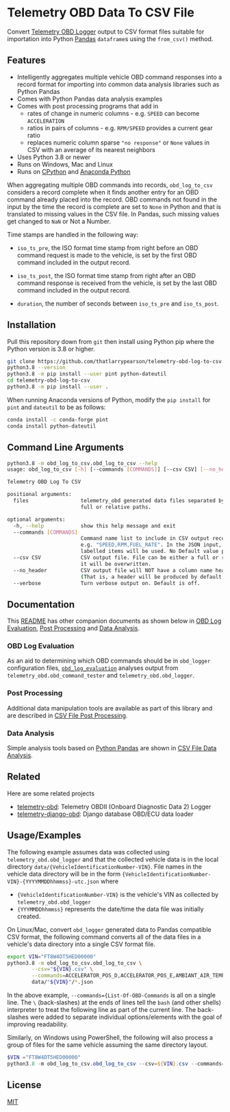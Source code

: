 # Telemetry OBD Data To CSV File

Convert [Telemetry OBD Logger](https://github.com/thatlarrypearson/telemetry-obd) output to CSV format files suitable for importation into Python [Pandas](https://pandas.pydata.org/)  ```dataframe```s using the ```from_csv()``` method.

## Features

- Intelligently aggregates multiple vehicle OBD command responses into a record format for importing into common data analysis libraries such as Python Pandas
- Comes with Python Pandas data analysis examples
- Comes with post processing programs that add in
  - rates of change in numeric columns - e.g. ```SPEED``` can become ```ACCELERATION```
  - ratios in pairs of columns - e.g. ```RPM/SPEED``` provides a current gear ratio
  - replaces numeric column sparse ```"no response"```  or ```None``` values in CSV with an average of its nearest neighbors
- Uses Python 3.8 or newer
- Runs on Windows, Mac and Linux
- Runs on [CPython](https://en.wikipedia.org/wiki/CPython) and [Anaconda Python](https://www.anaconda.com/)

When aggregating multiple OBD commands into records, ```obd_log_to_csv``` considers a record complete when it finds another entry for an OBD command already placed into the record.  OBD commands not found in the input by the time the record is complete are set to ```None``` in Python and that is translated to missing values in the CSV file.  In Pandas, such missing values get changed to ```NaN``` or Not a Number.

Time stamps are handled in the following way:

- ```iso_ts_pre```, the ISO format time stamp from right before an OBD command request is made to the vehicle, is set by the first OBD command included in the output record.

- ```iso_ts_post```, the ISO format time stamp from right after an OBD command response is received from the vehicle, is set by the last OBD command included in the output record.

- ```duration```, the number of seconds between ```iso_ts_pre``` and ```iso_ts_post```.

## Installation

Pull this repository down from `git` then install using Python pip where the Python version is 3.8 or higher.

```bash
git clone https://github.com/thatlarrypearson/telemetry-obd-log-to-csv.git
python3.8 --version
python3.8 -m pip install --user pint python-dateutil
cd telemetry-obd-log-to-csv
python3.8 -m pip install --user .
```

When running Anaconda versions of Python, modify the ```pip install``` for ```pint``` and ```dateutil``` to be as follows:

```bash
conda install -c conda-forge pint
conda install python-dateutil
```

## Command Line Arguments

```bash
python3.8 -m obd_log_to_csv.obd_log_to_csv --help
usage: obd_log_to_csv [-h] [--commands [COMMANDS]] [--csv CSV] [--no_header] [--verbose] files [files ...]

Telemetry OBD Log To CSV

positional arguments:
  files                 telemetry_obd generated data files separated by spaces. Data file names can include
                        full or relative paths.

optional arguments:
  -h, --help            show this help message and exit
  --commands [COMMANDS]
                        Command name list to include in CSV output record generation. Comma separated list.
                        e.g. "SPEED,RPM,FUEL_RATE". In the JSON input, "command_name"
                        labelled items will be used. No Default value provided.
  --csv CSV             CSV output file. File can be either a full or relative path name. If the file already exists,
                        it will be overwritten.
  --no_header           CSV output file will NOT have a column name header record. Default is False.
                        (That is, a header will be produced by default.)
  --verbose             Turn verbose output on. Default is off.
```

## Documentation

This [README](./README.md) has other companion documents as shown below in [OBD Log Evaluation](#OBD_LOG_EVALUATION), [Post Processing](#Post-Processing) and [Data Analysis](#Data-Analysis).

### OBD Log Evaluation

As an aid to determining which OBD commands should be in ```obd_logger``` configuration files, [```obd_log_evaluation```](./docs/OBD_LOG_EVALUATION.md) analyses output from  ```telemetry_obd.obd_command_tester``` and ```telemetry_obd.obd_logger```.

### Post Processing

Additional data manipulation tools are available as part of this library and are described in [CSV File Post Processing](./docs/POST_PROCESSING.md).

### Data Analysis

Simple analysis tools based on [Python Pandas](https://pandas.pydata.org/) are shown in [CSV File Data Analysis](./docs/DATA_ANALYSIS.md).

## Related

Here are some related projects

- [telemetry-obd](https://github.com/thatlarrypearson/telemetry-obd): Telemetry OBDII (Onboard Diagnostic Data 2) Logger
- [telemetry-django-obd](https://github.com/thatlarrypearson/telemetry-django-obd): Django database OBD/ECU data loader

## Usage/Examples

The following example assumes data was collected using ```telemetry_obd.obd_logger``` and that the collected vehicle data is in the local directory ```data/{VehicleIdentificationNumber-VIN}```.  File names in the vehicle data directory will be in the form ```{VehicleIdentificationNumber-VIN}-{YYYYMMDDhhmmss}-utc.json``` where

- ```{VehicleIdentificationNumber-VIN}``` is the vehicle's VIN as collected by ```telemetry_obd.obd_logger```
- ```{YYYMMDDhhmmss}``` represents the date/time the data file was initially created.

On Linux/Mac, convert ```obd_logger``` generated data to Pandas compatible CSV format, the following command converts all of the data files in a vehicle's data directory into a single CSV format file.

```bash
export VIN="FT8W4DT5HED00000"
python3.8 -m obd_log_to_csv.obd_log_to_csv \
        --csv="${VIN}.csv" \
        --commands=ACCELERATOR_POS_D,ACCELERATOR_POS_E,AMBIANT_AIR_TEMP,BAROMETRIC_PRESSURE,COMMANDED_EGR,CONTROL_MODULE_VOLTAGE,COOLANT_TEMP,DISTANCE_SINCE_DTC_CLEAR,DISTANCE_W_MIL,ENGINE_LOAD,FUEL_LEVEL,FUEL_INJECT_TIMING,FUEL_RAIL_PRESSURE_ABS,FUEL_RAIL_PRESSURE_DIRECT,INTAKE_PRESSURE,INTAKE_TEMP,MAF,OIL_TEMP,RELATIVE_ACCEL_POS,RUN_TIME \
        data/"${VIN}"/*.json
```

In the above example, ```--commands={List-Of-OBD-Commands``` is all on a single line.  The ```\``` (back-slashes) at the ends of lines tell the ```bash``` (and other shells) interpreter to treat the following line as part of the current line.  The back-slashes were added to separate individual options/elements with the goal of improving readability.

Similarly, on Windows using PowerShell, the following will also process a group of files for the same vehicle assuming the same directory layout.

```powershell
$VIN ="FT8W4DT5HED00000"
python3.8 -m obd_log_to_csv.obd_log_to_csv --csv=${VIN}.csv --commands=RPM,SPEED,FUEL_RATE data/${VIN}/*.json
```

## License

[MIT](./LICENSE.md)
